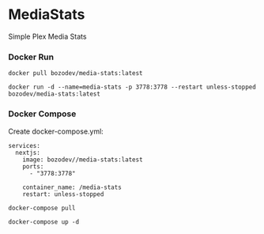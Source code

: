 # MediaStats

Simple Plex Media Stats

### Docker Run

`docker pull bozodev/media-stats:latest`

`docker run -d --name=media-stats -p 3778:3778 --restart unless-stopped bozodev/media-stats:latest`

### Docker Compose

Create docker-compose.yml:

```
services:
  nextjs:
    image: bozodev//media-stats:latest
    ports:
      - "3778:3778"

    container_name: /media-stats
    restart: unless-stopped
```

`docker-compose pull`

`docker-compose up -d`

